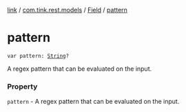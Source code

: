 [link](../../index.md) / [com.tink.rest.models](../index.md) / [Field](index.md) / [pattern](./pattern.md)

# pattern

`var pattern: `[`String`](https://kotlinlang.org/api/latest/jvm/stdlib/kotlin/-string/index.html)`?`

A regex pattern that can be evaluated on the input.

### Property

`pattern` - A regex pattern that can be evaluated on the input.